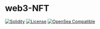 # web3-NFT
[![Solidity](https://img.shields.io/badge/Solidity-0.8.x-363636?logo=solidity)](https://soliditylang.org/) [![License](https://img.shields.io/badge/License-MIT-blue.svg)](LICENSE) [![OpenSea Compatible](https://img.shields.io/badge/OpenSea-Compatible-2081E2?logo=opensea)](https://opensea.io/)
